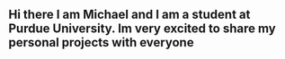 ## Hi there I am Michael and I am a student at Purdue University. Im very excited to share my personal projects with everyone
